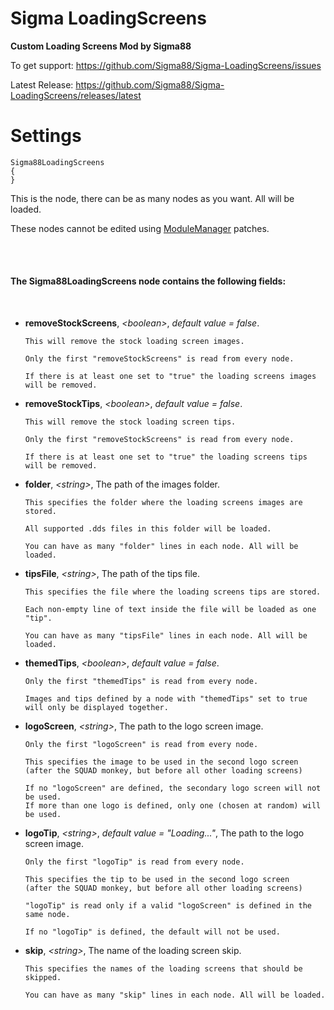 # Sigma LoadingScreens

**Custom Loading Screens Mod by Sigma88**


To get support: https://github.com/Sigma88/Sigma-LoadingScreens/issues

Latest Release: https://github.com/Sigma88/Sigma-LoadingScreens/releases/latest



# Settings

```
Sigma88LoadingScreens
{
}
```
This is the node, there can be as many nodes as you want. All will be loaded. 

These nodes cannot be edited using
[ModuleManager](http://forum.kerbalspaceprogram.com/index.php?/topic/50533-0/) patches.

<br><br>

#### The Sigma88LoadingScreens node contains the following fields:

<br>

  - **removeStockScreens**, *\<boolean\>*, *default value = false*.

    ```
    This will remove the stock loading screen images.
    
    Only the first "removeStockScreens" is read from every node.
    
    If there is at least one set to "true" the loading screens images will be removed.
    ```

  - **removeStockTips**, *\<boolean\>*, *default value = false*.

    ```
    This will remove the stock loading screen tips.
    
    Only the first "removeStockScreens" is read from every node.
    
    If there is at least one set to "true" the loading screens tips will be removed.
    ```

  - **folder**, *\<string\>*, The path of the images folder.

    ```
    This specifies the folder where the loading screens images are stored.
    
    All supported .dds files in this folder will be loaded.
    
    You can have as many "folder" lines in each node. All will be loaded.
    ```

  - **tipsFile**, *\<string\>*, The path of the tips file.

    ```
    This specifies the file where the loading screens tips are stored.
    
    Each non-empty line of text inside the file will be loaded as one "tip".
    
    You can have as many "tipsFile" lines in each node. All will be loaded.
    ```

  - **themedTips**, *\<boolean\>*, *default value = false*.

    ```
    Only the first "themedTips" is read from every node.
    
    Images and tips defined by a node with "themedTips" set to true will only be displayed together.
    ```

  - **logoScreen**, *\<string\>*, The path to the logo screen image.

    ```
    Only the first "logoScreen" is read from every node.
    
    This specifies the image to be used in the second logo screen
    (after the SQUAD monkey, but before all other loading screens)
    
    If no "logoScreen" are defined, the secondary logo screen will not be used.
    If more than one logo is defined, only one (chosen at random) will be used.
    ```

  - **logoTip**, *\<string\>*, *default value = "Loading..."*, The path to the logo screen image.

    ```
    Only the first "logoTip" is read from every node.
    
    This specifies the tip to be used in the second logo screen
    (after the SQUAD monkey, but before all other loading screens)
    
    "logoTip" is read only if a valid "logoScreen" is defined in the same node.
    
    If no "logoTip" is defined, the default will not be used.
    ```

  - **skip**, *\<string\>*, The name of the loading screen skip.

    ```
    This specifies the names of the loading screens that should be skipped.
    
    You can have as many "skip" lines in each node. All will be loaded.
    ```
